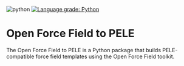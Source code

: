 ![python](https://img.shields.io/badge/python-3.6%2C%203.7-blue.svg)
[![Language grade: Python](https://img.shields.io/lgtm/grade/python/g/martimunicoy/offpele.svg?logo=lgtm&logoWidth=18)](https://lgtm.com/projects/g/martimunicoy/offpele/context:python)


# Open Force Field to PELE
The Open Force Field to PELE is a Python package that builds PELE-compatible force field templates using the Open Force Field toolkit.
